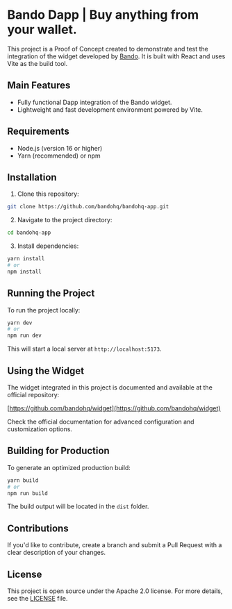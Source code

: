 # Bando Dapp | Buy anything from your wallet.

This project is a Proof of Concept created to demonstrate and test the integration of the widget developed by [Bando](https://github.com/bandohq/widget). It is built with React and uses Vite as the build tool.

## Main Features

- Fully functional Dapp integration of the Bando widget.
- Lightweight and fast development environment powered by Vite.

## Requirements

- Node.js (version 16 or higher)
- Yarn (recommended) or npm

## Installation

1. Clone this repository:

```bash
git clone https://github.com/bandohq/bandohq-app.git
```

2. Navigate to the project directory:

```bash
cd bandohq-app
```

3. Install dependencies:

```bash
yarn install
# or
npm install
```

## Running the Project

To run the project locally:

```bash
yarn dev
# or
npm run dev
```

This will start a local server at `http://localhost:5173`.

## Using the Widget

The widget integrated in this project is documented and available at the official repository:

[https://github.com/bandohq/widget](https://github.com/bandohq/widget)

Check the official documentation for advanced configuration and customization options.

## Building for Production

To generate an optimized production build:

```bash
yarn build
# or
npm run build
```

The build output will be located in the `dist` folder.

## Contributions

If you'd like to contribute, create a branch and submit a Pull Request with a clear description of your changes.

## License

This project is open source under the Apache 2.0 license. For more details, see the [LICENSE](LICENSE) file.

